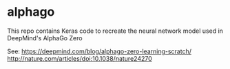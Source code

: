 # alphago

This repo contains Keras code to recreate the neural network model used in DeepMind's AlphaGo Zero

See:
https://deepmind.com/blog/alphago-zero-learning-scratch/
http://nature.com/articles/doi:10.1038/nature24270

